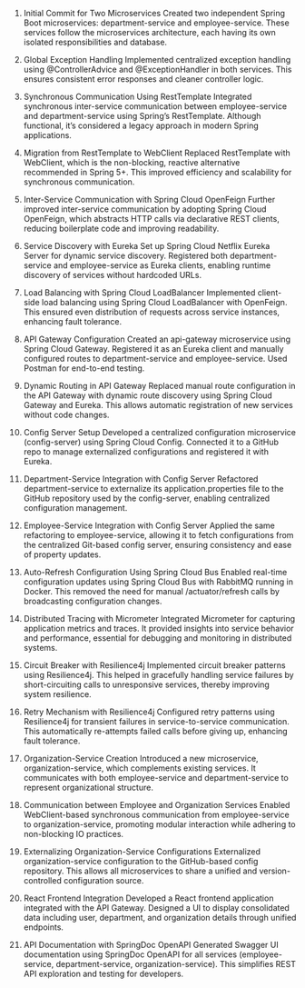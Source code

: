 1. Initial Commit for Two Microservices
Created two independent Spring Boot microservices: department-service and employee-service. These services follow the microservices architecture, each having its own isolated responsibilities and database.

2. Global Exception Handling
Implemented centralized exception handling using @ControllerAdvice and @ExceptionHandler in both services. This ensures consistent error responses and cleaner controller logic.

3. Synchronous Communication Using RestTemplate
Integrated synchronous inter-service communication between employee-service and department-service using Spring’s RestTemplate. Although functional, it’s considered a legacy approach in modern Spring applications.

4. Migration from RestTemplate to WebClient
Replaced RestTemplate with WebClient, which is the non-blocking, reactive alternative recommended in Spring 5+. This improved efficiency and scalability for synchronous communication.

5. Inter-Service Communication with Spring Cloud OpenFeign
Further improved inter-service communication by adopting Spring Cloud OpenFeign, which abstracts HTTP calls via declarative REST clients, reducing boilerplate code and improving readability.

6. Service Discovery with Eureka
Set up Spring Cloud Netflix Eureka Server for dynamic service discovery. Registered both department-service and employee-service as Eureka clients, enabling runtime discovery of services without hardcoded URLs.

7. Load Balancing with Spring Cloud LoadBalancer
Implemented client-side load balancing using Spring Cloud LoadBalancer with OpenFeign. This ensured even distribution of requests across service instances, enhancing fault tolerance.

8. API Gateway Configuration
Created an api-gateway microservice using Spring Cloud Gateway. Registered it as an Eureka client and manually configured routes to department-service and employee-service. Used Postman for end-to-end testing.

9. Dynamic Routing in API Gateway
Replaced manual route configuration in the API Gateway with dynamic route discovery using Spring Cloud Gateway and Eureka. This allows automatic registration of new services without code changes.

10. Config Server Setup
Developed a centralized configuration microservice (config-server) using Spring Cloud Config. Connected it to a GitHub repo to manage externalized configurations and registered it with Eureka.

11. Department-Service Integration with Config Server
Refactored department-service to externalize its application.properties file to the GitHub repository used by the config-server, enabling centralized configuration management.

12. Employee-Service Integration with Config Server
Applied the same refactoring to employee-service, allowing it to fetch configurations from the centralized Git-based config server, ensuring consistency and ease of property updates.

13. Auto-Refresh Configuration Using Spring Cloud Bus
Enabled real-time configuration updates using Spring Cloud Bus with RabbitMQ running in Docker. This removed the need for manual /actuator/refresh calls by broadcasting configuration changes.

14. Distributed Tracing with Micrometer
Integrated Micrometer for capturing application metrics and traces. It provided insights into service behavior and performance, essential for debugging and monitoring in distributed systems.

15. Circuit Breaker with Resilience4j
Implemented circuit breaker patterns using Resilience4j. This helped in gracefully handling service failures by short-circuiting calls to unresponsive services, thereby improving system resilience.

16. Retry Mechanism with Resilience4j
Configured retry patterns using Resilience4j for transient failures in service-to-service communication. This automatically re-attempts failed calls before giving up, enhancing fault tolerance.

17. Organization-Service Creation
Introduced a new microservice, organization-service, which complements existing services. It communicates with both employee-service and department-service to represent organizational structure.

18. Communication between Employee and Organization Services
Enabled WebClient-based synchronous communication from employee-service to organization-service, promoting modular interaction while adhering to non-blocking IO practices.

19. Externalizing Organization-Service Configurations
Externalized organization-service configuration to the GitHub-based config repository. This allows all microservices to share a unified and version-controlled configuration source.

20. React Frontend Integration
Developed a React frontend application integrated with the API Gateway. Designed a UI to display consolidated data including user, department, and organization details through unified endpoints.

21. API Documentation with SpringDoc OpenAPI
Generated Swagger UI documentation using SpringDoc OpenAPI for all services (employee-service, department-service, organization-service). This simplifies REST API exploration and testing for developers.

